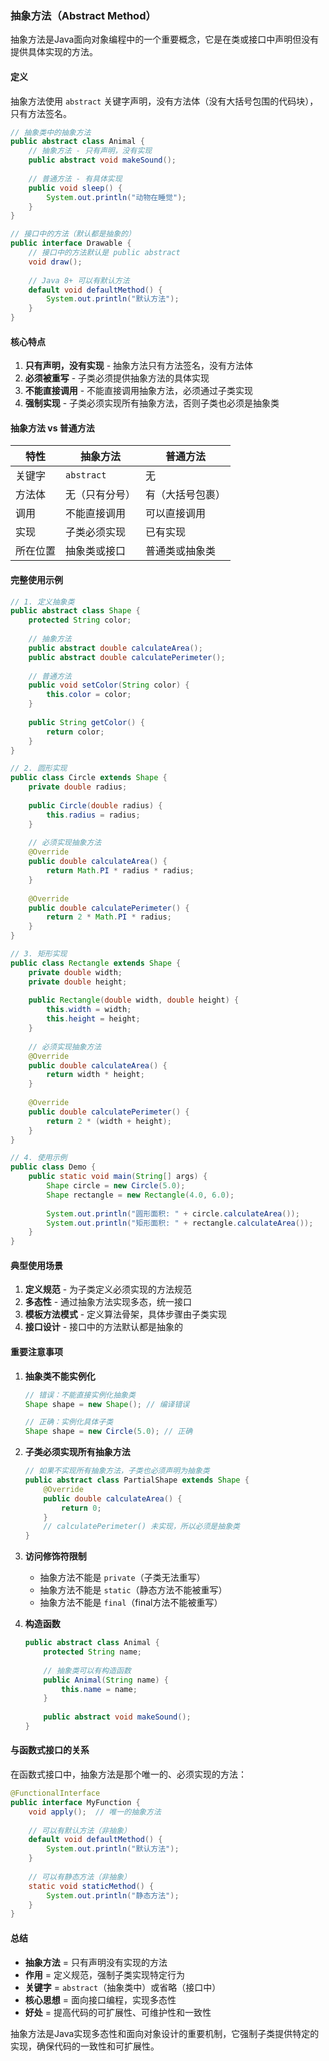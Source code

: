 ### 抽象方法（Abstract Method）

抽象方法是Java面向对象编程中的一个重要概念，它是在类或接口中声明但没有提供具体实现的方法。

#### 定义

抽象方法使用 `abstract` 关键字声明，没有方法体（没有大括号包围的代码块），只有方法签名。

```java
// 抽象类中的抽象方法
public abstract class Animal {
    // 抽象方法 - 只有声明，没有实现
    public abstract void makeSound();
    
    // 普通方法 - 有具体实现
    public void sleep() {
        System.out.println("动物在睡觉");
    }
}

// 接口中的方法（默认都是抽象的）
public interface Drawable {
    // 接口中的方法默认是 public abstract
    void draw();
    
    // Java 8+ 可以有默认方法
    default void defaultMethod() {
        System.out.println("默认方法");
    }
}
```

#### 核心特点

1. **只有声明，没有实现** - 抽象方法只有方法签名，没有方法体
2. **必须被重写** - 子类必须提供抽象方法的具体实现
3. **不能直接调用** - 不能直接调用抽象方法，必须通过子类实现
4. **强制实现** - 子类必须实现所有抽象方法，否则子类也必须是抽象类

#### 抽象方法 vs 普通方法

| 特性 | 抽象方法 | 普通方法 |
|------|----------|----------|
| 关键字 | `abstract` | 无 |
| 方法体 | 无（只有分号） | 有（大括号包裹） |
| 调用 | 不能直接调用 | 可以直接调用 |
| 实现 | 子类必须实现 | 已有实现 |
| 所在位置 | 抽象类或接口 | 普通类或抽象类 |

#### 完整使用示例

```java
// 1. 定义抽象类
public abstract class Shape {
    protected String color;
    
    // 抽象方法
    public abstract double calculateArea();
    public abstract double calculatePerimeter();
    
    // 普通方法
    public void setColor(String color) {
        this.color = color;
    }
    
    public String getColor() {
        return color;
    }
}

// 2. 圆形实现
public class Circle extends Shape {
    private double radius;
    
    public Circle(double radius) {
        this.radius = radius;
    }
    
    // 必须实现抽象方法
    @Override
    public double calculateArea() {
        return Math.PI * radius * radius;
    }
    
    @Override
    public double calculatePerimeter() {
        return 2 * Math.PI * radius;
    }
}

// 3. 矩形实现
public class Rectangle extends Shape {
    private double width;
    private double height;
    
    public Rectangle(double width, double height) {
        this.width = width;
        this.height = height;
    }
    
    // 必须实现抽象方法
    @Override
    public double calculateArea() {
        return width * height;
    }
    
    @Override
    public double calculatePerimeter() {
        return 2 * (width + height);
    }
}

// 4. 使用示例
public class Demo {
    public static void main(String[] args) {
        Shape circle = new Circle(5.0);
        Shape rectangle = new Rectangle(4.0, 6.0);
        
        System.out.println("圆形面积: " + circle.calculateArea());
        System.out.println("矩形面积: " + rectangle.calculateArea());
    }
}
```

#### 典型使用场景

1. **定义规范** - 为子类定义必须实现的方法规范
2. **多态性** - 通过抽象方法实现多态，统一接口
3. **模板方法模式** - 定义算法骨架，具体步骤由子类实现
4. **接口设计** - 接口中的方法默认都是抽象的

#### 重要注意事项

1. **抽象类不能实例化**
   ```java
   // 错误：不能直接实例化抽象类
   Shape shape = new Shape(); // 编译错误
   
   // 正确：实例化具体子类
   Shape shape = new Circle(5.0); // 正确
   ```

2. **子类必须实现所有抽象方法**
   ```java
   // 如果不实现所有抽象方法，子类也必须声明为抽象类
   public abstract class PartialShape extends Shape {
       @Override
       public double calculateArea() {
           return 0;
       }
       // calculatePerimeter() 未实现，所以必须是抽象类
   }
   ```

3. **访问修饰符限制**
   - 抽象方法不能是 `private`（子类无法重写）
   - 抽象方法不能是 `static`（静态方法不能被重写）
   - 抽象方法不能是 `final`（final方法不能被重写）

4. **构造函数**
   ```java
   public abstract class Animal {
       protected String name;
       
       // 抽象类可以有构造函数
       public Animal(String name) {
           this.name = name;
       }
       
       public abstract void makeSound();
   }
   ```

#### 与函数式接口的关系

在函数式接口中，抽象方法是那个唯一的、必须实现的方法：

```java
@FunctionalInterface
public interface MyFunction {
    void apply();  // 唯一的抽象方法
    
    // 可以有默认方法（非抽象）
    default void defaultMethod() {
        System.out.println("默认方法");
    }
    
    // 可以有静态方法（非抽象）
    static void staticMethod() {
        System.out.println("静态方法");
    }
}
```

#### 总结

- **抽象方法** = 只有声明没有实现的方法
- **作用** = 定义规范，强制子类实现特定行为
- **关键字** = `abstract`（抽象类中）或省略（接口中）
- **核心思想** = 面向接口编程，实现多态性
- **好处** = 提高代码的可扩展性、可维护性和一致性

抽象方法是Java实现多态性和面向对象设计的重要机制，它强制子类提供特定的实现，确保代码的一致性和可扩展性。